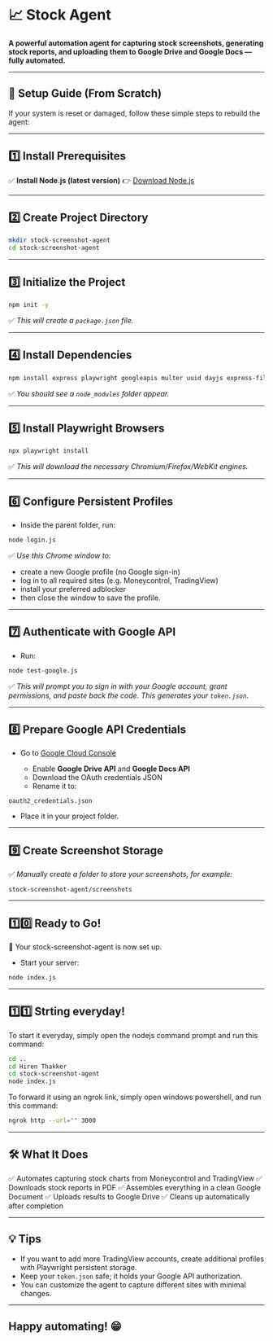 # 📈 Stock Agent

**A powerful automation agent for capturing stock screenshots, generating stock reports, and uploading them to Google Drive and Google Docs — fully automated.**

---

## 🚀 Setup Guide (From Scratch)

If your system is reset or damaged, follow these simple steps to rebuild the agent:

---

## 1️⃣ Install Prerequisites

✅ **Install Node.js (latest version)**
👉 [Download Node.js](https://nodejs.org/)

---

## 2️⃣ Create Project Directory

```bash
mkdir stock-screenshot-agent
cd stock-screenshot-agent
```

---

## 3️⃣ Initialize the Project

```bash
npm init -y
```

✅ *This will create a `package.json` file.*

---

## 4️⃣ Install Dependencies

```bash
npm install express playwright googleapis multer uuid dayjs express-fileupload axios
```

✅ *You should see a `node_modules` folder appear.*

---

## 5️⃣ Install Playwright Browsers

```bash
npx playwright install
```

✅ *This will download the necessary Chromium/Firefox/WebKit engines.*

---

## 6️⃣ Configure Persistent Profiles

* Inside the parent folder, run:

```bash
node login.js
```

✅ *Use this Chrome window to:*

* create a new Google profile (no Google sign-in)
* log in to all required sites (e.g. Moneycontrol, TradingView)
* install your preferred adblocker
* then close the window to save the profile.

---

## 7️⃣ Authenticate with Google API

* Run:

```bash
node test-google.js
```

✅ *This will prompt you to sign in with your Google account, grant permissions, and paste back the code. This generates your `token.json`.*

---

## 8️⃣ Prepare Google API Credentials

* Go to [Google Cloud Console](https://console.cloud.google.com/)

  * Enable **Google Drive API** and **Google Docs API**
  * Download the OAuth credentials JSON
  * Rename it to:

```
oauth2_credentials.json
```

* Place it in your project folder.

---

## 9️⃣ Create Screenshot Storage

✅ *Manually create a folder to store your screenshots, for example:*

```
stock-screenshot-agent/screenshots
```

---

## 1️⃣0️⃣ Ready to Go!

🎉 Your stock-screenshot-agent is now set up.

* Start your server:

```bash
node index.js
```

---

## 1️⃣1️⃣ Strting everyday!

To start it everyday, simply open the nodejs command prompt and run this command:

```bash
cd ..
cd Hiren Thakker
cd stock-screenshot-agent
node index.js
```

To forward it using an ngrok link, simply open windows powershell, and run this command:

```bash
ngrok http --url="" 3000
```

---

## 🛠️ What It Does

✅ Automates capturing stock charts from Moneycontrol and TradingView
✅ Downloads stock reports in PDF
✅ Assembles everything in a clean Google Document
✅ Uploads results to Google Drive
✅ Cleans up automatically after completion

---

## 💡 Tips

* If you want to add more TradingView accounts, create additional profiles with Playwright persistent storage.
* Keep your `token.json` safe; it holds your Google API authorization.
* You can customize the agent to capture different sites with minimal changes.

---
**Happy automating!** 😁
---

